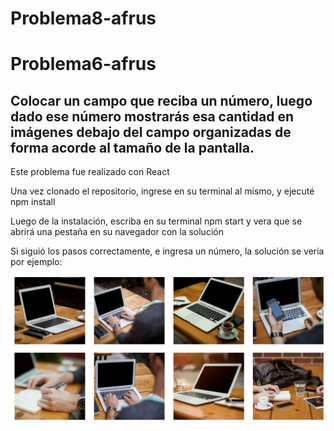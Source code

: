 # Problema8-afrus
# Problema6-afrus
<h2> Colocar un campo que reciba un número, luego dado ese número mostrarás esa cantidad en imágenes debajo del campo organizadas de forma acorde al tamaño de la pantalla. </h2>

<p>Este problema fue realizado con React</p>

<p>Una vez clonado el repositorio, ingrese en su terminal al mismo, y ejecuté npm install</p>
<p>Luego de la instalación, escriba en su terminal npm start y vera que se abrirá una pestaña en su navegador con la solución</p>

<p>Si siguió los pasos correctamente, e ingresa un número, la solución se veria por ejemplo: </p>
<img src="problema8.png" alt="ejemplo">

